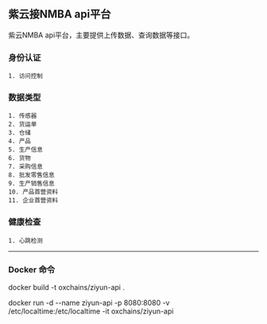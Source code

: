 ## 紫云接NMBA api平台
紫云NMBA api平台，主要提供上传数据、查询数据等接口。


### 身份认证
	1. 访问控制

### 数据类型
	1. 传感器
	2. 货运单
	3. 仓储
	4. 产品
	5. 生产信息
	6. 货物
	7. 采购信息
	8. 批发零售信息
	9. 生产销售信息
	10. 产品首营资料
	11. 企业首营资料

### 健康检查
	1. 心跳检测
	
	
-----------------------------------------------------------------
### Docker 命令
docker build -t oxchains/ziyun-api .

docker run -d --name ziyun-api -p 8080:8080 -v /etc/localtime:/etc/localtime -it oxchains/ziyun-api
